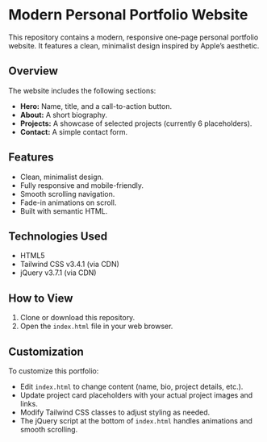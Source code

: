 # Modern Personal Portfolio Website

This repository contains a modern, responsive one-page personal portfolio website. It features a clean, minimalist design inspired by Apple’s aesthetic.

## Overview

The website includes the following sections:
*   **Hero:** Name, title, and a call-to-action button.
*   **About:** A short biography.
*   **Projects:** A showcase of selected projects (currently 6 placeholders).
*   **Contact:** A simple contact form.

## Features
*   Clean, minimalist design.
*   Fully responsive and mobile-friendly.
*   Smooth scrolling navigation.
*   Fade-in animations on scroll.
*   Built with semantic HTML.

## Technologies Used
*   HTML5
*   Tailwind CSS v3.4.1 (via CDN)
*   jQuery v3.7.1 (via CDN)

## How to View
1.  Clone or download this repository.
2.  Open the `index.html` file in your web browser.

## Customization
To customize this portfolio:
*   Edit `index.html` to change content (name, bio, project details, etc.).
*   Update project card placeholders with your actual project images and links.
*   Modify Tailwind CSS classes to adjust styling as needed.
*   The jQuery script at the bottom of `index.html` handles animations and smooth scrolling.
